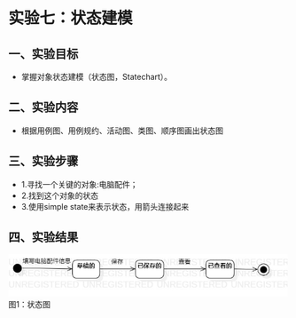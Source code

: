 # 实验七：状态建模 

## 一、实验目标

- 掌握对象状态建模（状态图，Statechart）。

## 二、实验内容

- 根据用例图、用例规约、活动图、类图、顺序图画出状态图


## 三、实验步骤
- 1.寻找一个关键的对象:电脑配件；
- 2.找到这个对象的状态
- 3.使用simple state来表示状态，用箭头连接起来

## 四、实验结果

![顺序图](./StatechartDiagram1.jpg)  
图1：状态图

